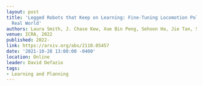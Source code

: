 ```yaml
---
layout: post
title: 'Legged Robots that Keep on Learning: Fine-Tuning Locomotion Policies in the
  Real World'
authors: Laura Smith, J. Chase Kew, Xue Bin Peng, Sehoon Ha, Jie Tan, Sergey Levine
venue: ICRA, 2022
published: 2022-
link: https://arxiv.org/abs/2110.05457
date: '2021-10-28 13:00:00 -0400'
location: Online
leader: David Defazio
tags:
- Learning and Planning
---
```

